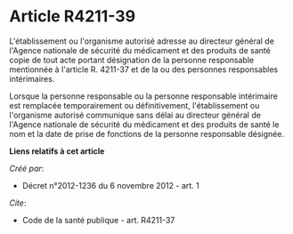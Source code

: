 # Article R4211-39

L'établissement ou l'organisme autorisé adresse au directeur général de l'Agence nationale de sécurité du médicament et des
produits de santé copie de tout acte portant désignation de la personne responsable mentionnée à l'article R. 4211-37 et de
la ou des personnes responsables intérimaires. 

Lorsque la personne responsable ou la personne responsable intérimaire est remplacée temporairement ou définitivement,
l'établissement ou l'organisme autorisé communique sans délai au directeur général de l'Agence nationale de sécurité du
médicament et des produits de santé le nom et la date de prise de fonctions de la personne responsable désignée.

**Liens relatifs à cet article**

_Créé par_:

  - Décret n°2012-1236 du 6 novembre 2012 - art. 1

_Cite_:

  - Code de la santé publique - art. R4211-37
